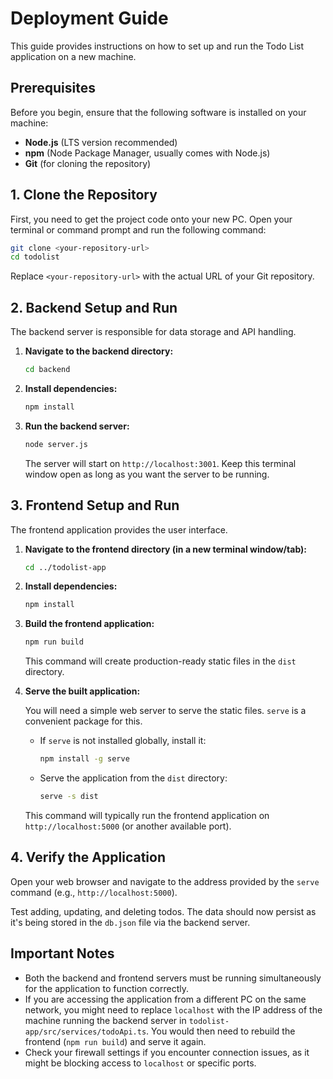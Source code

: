# Deployment Guide

This guide provides instructions on how to set up and run the Todo List application on a new machine.

## Prerequisites

Before you begin, ensure that the following software is installed on your machine:

*   **Node.js** (LTS version recommended)
*   **npm** (Node Package Manager, usually comes with Node.js)
*   **Git** (for cloning the repository)

## 1. Clone the Repository

First, you need to get the project code onto your new PC. Open your terminal or command prompt and run the following command:

```bash
git clone <your-repository-url>
cd todolist
```

Replace `<your-repository-url>` with the actual URL of your Git repository.

## 2. Backend Setup and Run

The backend server is responsible for data storage and API handling.

1.  **Navigate to the backend directory:**

    ```bash
    cd backend
    ```

2.  **Install dependencies:**

    ```bash
    npm install
    ```

3.  **Run the backend server:**

    ```bash
    node server.js
    ```

    The server will start on `http://localhost:3001`. Keep this terminal window open as long as you want the server to be running.

## 3. Frontend Setup and Run

The frontend application provides the user interface.

1.  **Navigate to the frontend directory (in a new terminal window/tab):**

    ```bash
    cd ../todolist-app
    ```

2.  **Install dependencies:**

    ```bash
    npm install
    ```

3.  **Build the frontend application:**

    ```bash
    npm run build
    ```

    This command will create production-ready static files in the `dist` directory.

4.  **Serve the built application:**

    You will need a simple web server to serve the static files. `serve` is a convenient package for this.

    *   If `serve` is not installed globally, install it:

        ```bash
        npm install -g serve
        ```

    *   Serve the application from the `dist` directory:

        ```bash
        serve -s dist
        ```

    This command will typically run the frontend application on `http://localhost:5000` (or another available port).

## 4. Verify the Application

Open your web browser and navigate to the address provided by the `serve` command (e.g., `http://localhost:5000`).

Test adding, updating, and deleting todos. The data should now persist as it's being stored in the `db.json` file via the backend server.

## Important Notes

*   Both the backend and frontend servers must be running simultaneously for the application to function correctly.
*   If you are accessing the application from a different PC on the same network, you might need to replace `localhost` with the IP address of the machine running the backend server in `todolist-app/src/services/todoApi.ts`. You would then need to rebuild the frontend (`npm run build`) and serve it again.
*   Check your firewall settings if you encounter connection issues, as it might be blocking access to `localhost` or specific ports.